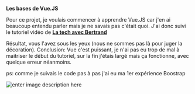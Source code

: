 **Les bases de Vue.JS**

Pour ce projet, je voulais commencer à apprendre Vue.JS car j'en ai beaucoup entendu parler mais je ne savais pas c'était quoi. 
J'ai donc suivi le tutoriel vidéo de [**La tech avec Bertrand**](https://www.youtube.com/watch?v=D3oivlcoEvw)

Résultat, vous l'avez sous les yeux (nous ne sommes pas là pour juger la décoration).
Conclusion: Vue c'est puissant, je n'ai pas eu trop de mal à maitriser le début du tutoriel, sur la fin j'étais largé mais ça fonctionne, avec quelque erreur néanmoins.


ps: comme je suivais le code pas à pas j'ai eu ma 1er expérience Boostrap









![enter image description here](https://i.ibb.co/9w2hJT5/Vue-JS-les-bases.png)
